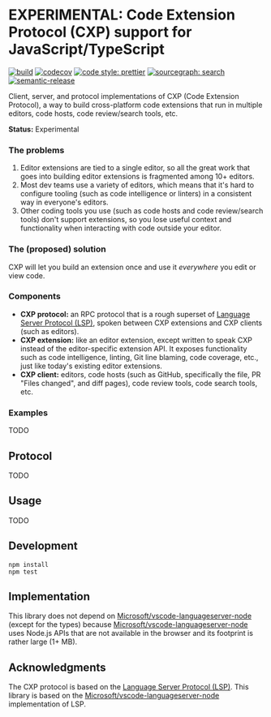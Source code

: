 # EXPERIMENTAL: Code Extension Protocol (CXP) support for JavaScript/TypeScript

[![build](https://travis-ci.org/sourcegraph/cxp-js.svg?branch=master)](https://travis-ci.org/sourcegraph/cxp-js)
[![codecov](https://codecov.io/gh/sourcegraph/cxp-js/branch/master/graph/badge.svg?token=SLtdKY3zQx)](https://codecov.io/gh/sourcegraph/cxp-js)
[![code style: prettier](https://img.shields.io/badge/code_style-prettier-ff69b4.svg)](https://github.com/prettier/prettier)
[![sourcegraph: search](https://img.shields.io/badge/sourcegraph-search-brightgreen.svg)](https://sourcegraph.com/github.com/sourcegraph/cxp-js)
[![semantic-release](https://img.shields.io/badge/%20%20%F0%9F%93%A6%F0%9F%9A%80-semantic--release-e10079.svg)](https://github.com/semantic-release/semantic-release)

Client, server, and protocol implementations of CXP (Code Extension Protocol), a way to build cross-platform code extensions that run in multiple editors, code hosts, code review/search tools, etc.

**Status:** Experimental

### The problems

1.  Editor extensions are tied to a single editor, so all the great work that goes into building editor extensions is fragmented among 10+ editors.
2.  Most dev teams use a variety of editors, which means that it's hard to configure tooling (such as code intelligence or linters) in a consistent way in everyone's editors.
3.  Other coding tools you use (such as code hosts and code review/search tools) don't support extensions, so you lose useful context and functionality when interacting with code outside your editor.

### The (proposed) solution

CXP will let you build an extension once and use it _everywhere_ you edit or view code.

### Components

- **CXP protocol:** an RPC protocol that is a rough superset of [Language Server Protocol (LSP)](https://microsoft.github.io/language-server-protocol/), spoken between CXP extensions and CXP clients (such as editors).
- **CXP extension:** like an editor extension, except written to speak CXP instead of the editor-specific extension API. It exposes functionality such as code intelligence, linting, Git line blaming, code coverage, etc., just like today's existing editor extensions.
- **CXP client:** editors, code hosts (such as GitHub, specifically the file, PR "Files changed", and diff pages), code review tools, code search tools, etc.

### Examples

TODO

## Protocol

TODO

## Usage

TODO

## Development

```shell
npm install
npm test
```

## Implementation

This library does not depend on [Microsoft/vscode-languageserver-node](https://github.com/Microsoft/vscode-languageserver-node) (except for the types) because [Microsoft/vscode-languageserver-node](https://github.com/Microsoft/vscode-languageserver-node) uses Node.js APIs that are not available in the browser and its footprint is rather large (1+ MB).

## Acknowledgments

The CXP protocol is based on the [Language Server Protocol (LSP)](https://microsoft.github.io/language-server-protocol/). This library is based on the [Microsoft/vscode-languageserver-node](https://github.com/Microsoft/vscode-languageserver-node) implementation of LSP.
